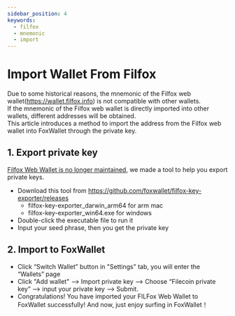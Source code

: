 ```yaml
---
sidebar_position: 4
keywords:
  - filfox
  - mnemonic
  - import
---
```


# Import Wallet From Filfox
Due to some historical reasons, the mnemonic of the Filfox web wallet(https://wallet.filfox.info) is not compatible with other wallets.  
If the mnemonic of the Filfox web wallet is directly imported into other wallets, different addresses will be obtained.  
This article introduces a method to import the address from the Filfox web wallet into FoxWallet through the private key.

## 1. Export private key
[Filfox Web Wallet is no longer maintained](https://x.com/Filfox_info/status/1808393425286582440), we made a tool to help you export private keys.  

- Download this tool from https://github.com/foxwallet/filfox-key-exporter/releases
  - filfox-key-exporter_darwin_arm64 for arm mac
  - filfox-key-exporter_win64.exe for windows
- Double-click the executable file to run it
- Input your seed phrase, then you get the private key

## 2. Import to FoxWallet
- Click “Switch Wallet” button in "Settings" tab, you will enter the “Wallets” page
- Click "Add wallet" —> Import private key —> Choose “Filecoin private key” —> input your private key —> Submit.  
- Congratulations! You have imported your FILFox Web Wallet to FoxWallet successfully! And now, just enjoy surfing in FoxWallet！
